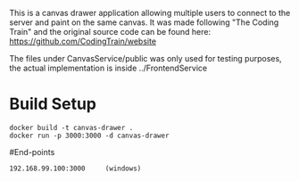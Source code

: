 This is a canvas drawer application allowing multiple users to connect to the server and  paint on the same canvas. It was made following "The Coding Train" and the original source code can be found here: https://github.com/CodingTrain/website 

The files under CanvasService/public was only used for testing purposes, the actual implementation is inside ../FrontendService

# Build Setup

    docker build -t canvas-drawer .
    docker run -p 3000:3000 -d canvas-drawer

#End-points

    192.168.99.100:3000     (windows)
